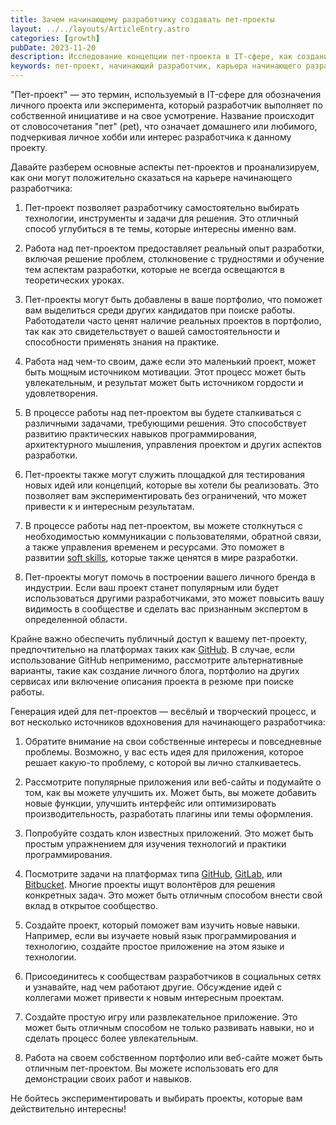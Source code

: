 ```yaml
---
title: Зачем начинающему разработчику создавать пет-проекты
layout: ../../layouts/ArticleEntry.astro
categories: [growth]
pubDate: 2023-11-20
description: Исследование концепции пет-проекта в IT-сфере, как создание личных проектов способствует развитию навыков, углублению в технологии, и почему они важны для портфолио начинающего разработчика. Узнайте, как публичный доступ через GitHub и другие платформы может подчеркнуть ваш профессиональный потенциал.
keywords: пет-проект, начинающий разработчик, карьера начинающего разработчика, карьера разработчика, разработчик, практический опыт разработки, практический опыт, github проекты, soft skills, навыки разработки
---
```


"Пет-проект" — это термин, используемый в IT-сфере для обозначения личного проекта или эксперимента, который разработчик выполняет по собственной инициативе и на свое усмотрение. Название происходит от словосочетания "пет" (pet), что означает домашнего или любимого, подчеркивая личное хобби или интерес разработчика к данному проекту.

Давайте разберем основные аспекты пет-проектов и проанализируем, как они могут положительно сказаться на карьере начинающего разработчика:

1. Пет-проект позволяет разработчику самостоятельно выбирать технологии, инструменты и задачи для решения. Это отличный способ углубиться в те темы, которые интересны именно вам.

2. Работа над пет-проектом предоставляет реальный опыт разработки, включая решение проблем, столкновение с трудностями и обучение тем аспектам разработки, которые не всегда освещаются в теоретических уроках.

3. Пет-проекты могут быть добавлены в ваше портфолио, что поможет вам выделиться среди других кандидатов при поиске работы. Работодатели часто ценят наличие реальных проектов в портфолио, так как это свидетельствует о вашей самостоятельности и способности применять знания на практике.

4. Работа над чем-то своим, даже если это маленький проект, может быть мощным источником мотивации. Этот процесс может быть увлекательным, и результат может быть источником гордости и удовлетворения.

5. В процессе работы над пет-проектом вы будете сталкиваться с различными задачами, требующими решения. Это способствует развитию практических навыков программирования, архитектурного мышления, управления проектом и других аспектов разработки.

6. Пет-проекты также могут служить площадкой для тестирования новых идей или концепций, которые вы хотели бы реализовать. Это позволяет вам экспериментировать без ограничений, что может привести к и интересным результатам.

7. В процессе работы над пет-проектом, вы можете столкнуться с необходимостью коммуникации с пользователями, обратной связи, а также управления временем и ресурсами. Это поможет в развитии [soft skills](/articles/soft-skills/), которые также ценятся в мире разработки.

8. Пет-проекты могут помочь в построении вашего личного бренда в индустрии. Если ваш проект станет популярным или будет использоваться другими разработчиками, это может повысить вашу видимость в сообществе и сделать вас признанным экспертом в определенной области.

Крайне важно обеспечить публичный доступ к вашему пет-проекту, предпочтительно на платформах таких как [GitHub](https://github.com/). В случае, если использование GitHub неприменимо, рассмотрите альтернативные варианты, такие как создание личного блога, портфолио на других сервисах или включение описания проекта в резюме при поиске работы.


Генерация идей для пет-проектов — весёлый и творческий процесс, и вот несколько источников вдохновения для начинающего разработчика:

1. Обратите внимание на свои собственные интересы и повседневные проблемы. Возможно, у вас есть идея для приложения, которое решает какую-то проблему, с которой вы лично сталкиваетесь.

2. Рассмотрите популярные приложения или веб-сайты и подумайте о том, как вы можете улучшить их. Может быть, вы можете добавить новые функции, улучшить интерфейс или оптимизировать производительность, разработать плагины или темы оформления.

3. Попробуйте создать клон известных приложений. Это может быть простым упражнением для изучения технологий и практики программирования.

4. Посмотрите задачи на платформах типа [GitHub](https://github.com/), [GitLab](https://about.gitlab.com/), или [Bitbucket](https://bitbucket.org/). Многие проекты ищут волонтёров для решения конкретных задач. Это может быть отличным способом внести свой вклад в открытое сообщество.

5. Создайте проект, который поможет вам изучить новые навыки. Например, если вы изучаете новый язык программирования и технологию, создайте простое приложение на этом языке и технологии.

6. Присоединитесь к сообществам разработчиков в социальных сетях и узнавайте, над чем работают другие. Обсуждение идей с коллегами может привести к новым интересным проектам.

7. Создайте простую игру или развлекательное приложение. Это может быть отличным способом не только развивать навыки, но и сделать процесс более увлекательным.

8. Работа на своем собственном портфолио или веб-сайте может быть отличным пет-проектом. Вы можете использовать его для демонстрации своих работ и навыков.

Не бойтесь экспериментировать и выбирать проекты, которые вам действительно интересны!